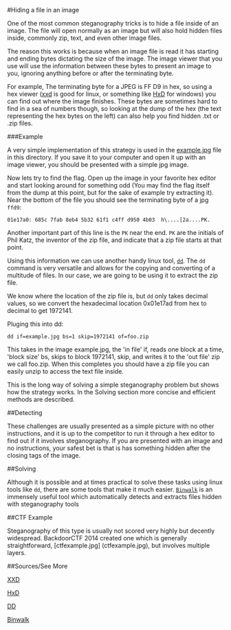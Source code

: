 #Hiding a file in an image

One of the most common steganography tricks is to hide a file inside of an image.  The file will open normally as an image but will also hold hidden files inside, commonly zip, text, and even other image files.

The reason this works is because when an image file is read it has starting and ending bytes dictating the size of the image.  The image viewer that you use will use the information between these bytes to present an image to you, ignoring anything before or after the terminating byte.

For example, The terminating byte for a JPEG is FF D9 in hex, so using a hex viewer ([xxd](http://linuxcommand.org/man_pages/xxd1.html) is good for linux, or something like [HxD](http://mh-nexus.de/en/hxd/) for windows) you can find out where the image finishes.  These bytes are sometimes hard to find in a sea of numbers though, so looking at the dump of the hex (the text representing the hex bytes on the left) can also help you find hidden .txt or .zip files.

###Example

A very simple implementation of this strategy is used in the [example.jpg](example.jpg) file in this directory. If you save it to your computer and open it up with an image viewer, you should be presented with a simple jpg image.

Now lets try to find the flag. Open up the image in your favorite hex editor and start looking around for something odd (You may find the flag itself from the dump at this point, but for the sake of example try extracting it). Near the bottom of the file you should see the terminating byte of a jpg `ffd9`:

`01e17a0: 685c 7fab 8eb4 5b32 61f1 c4ff d950 4b03  h\....[2a....PK.`

Another important part of this line is the `PK` near the end. `PK` are the initials of Phil Katz, the inventor of the zip file, and indicate that a zip file starts at that point.

Using this information we can use another handy linux tool, [`dd`](http://en.wikipedia.org/wiki/Dd_(Unix)). The `dd` command is very versatile and allows for the copying and converting of a multitude of files. In our case, we are going to be using it to extract the zip file.

We know where the location of the zip file is, but `dd` only takes decimal values, so we convert the hexadecimal location 0x01e17ad from hex to decimal to get 1972141.

Pluging this into dd:

`dd if=example.jpg bs=1 skip=1972141 of=foo.zip`

This takes in the image example.jpg, the 'in file' if, reads one block at a time, 'block size' bs,  skips to block 1972141, skip,  and writes it to the 'out file' zip we call foo.zip. When this completes you should have a zip file you can easily unzip to access the text file inside.

This is the long way of solving a simple steganography problem but shows how the strategy works. In the Solving section more concise and efficient methods are described.

##Detecting

These challenges are usually presented as a simple picture with no other instructions, and it is up to the competitor to run it through a hex editor to find out if it involves steganography.  If you are presented with an image and no instructions, your safest bet is that is has something hidden after the closing tags of the image.

##Solving

Although it is possible and at times practical to solve these tasks using linux tools like `dd`, there are some tools that make it much easier. [`Binwalk`](http://binwalk.org/) is an immensely useful tool which automatically detects and extracts files hidden with steganography tools

##CTF Example

Steganography of this type is usually not scored very highly but decently widespread. BackdoorCTF 2014 created one which is generally straightforward, [ctfexample.jpg] (ctfexample.jpg), but involves multiple layers.

##Sources/See More

[XXD](http://linuxcommand.org/man_pages/xxd1.html)

[HxD](http://mh-nexus.de/en/hxd/)

[DD](http://en.wikipedia.org/wiki/Dd_(Unix))

[Binwalk](http://binwalk.org/)
